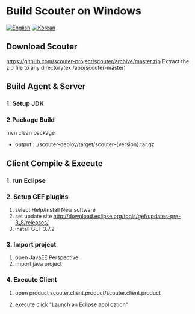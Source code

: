 # Build Scouter on Windows
[![English](https://img.shields.io/badge/language-English-orange.svg)](Build-Scouter-Windows.md) [![Korean](https://img.shields.io/badge/language-Korean-blue.svg)](Build-Scouter-Windows_kr.md)

## Download Scouter
  https://github.com/scouter-project/scouter/archive/master.zip
  Extract the zip file to any directory(ex /app/scouter-master)

## Build Agent & Server
### 1. Setup JDK

### 2.Package Build
mvn clean package
 - output : ./scouter-deploy/target/scouter-{version}.tar.gz

## Client Compile & Execute

### 1. run Eclipse

### 2. Setup GEF plugins

1. select 
   Help/Install New software  
2. set update site 
   http://download.eclipse.org/tools/gef/updates-pre-3_8/releases/
3. install GEF 3.7.2

### 3. Import project
1. open JavaEE Perspective
2. import java project

### 4. Execute Client
1. open product
   scouter.client.product/scouter.client.product

2. execute
   click "Launch an Eclipse application"

